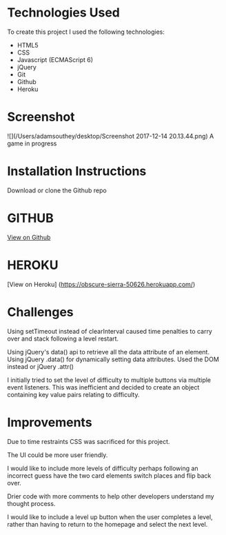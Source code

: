 # **Technologies Used**
To create this project I used the following technologies:

* HTML5
* CSS
* Javascript (ECMAScript 6)
* jQuery
* Git
* Github
* Heroku

# Screenshot
![](/Users/adamsouthey/desktop/Screenshot 2017-12-14 20.13.44.png)
A game in progress



# Installation Instructions
Download or clone the Github repo

# GITHUB
[View on Github](https://github.com/adamsouthey/wdi-first-project)

# HEROKU
[View on Heroku] (https://obscure-sierra-50626.herokuapp.com/)



# Challenges
Using setTimeout instead of clearInterval caused time penalties to carry over and stack following a level restart.

Using jQuery's data() api to retrieve all the data attribute of an element. Using jQuery .data() for dynamically setting data attributes. Used the DOM instead or jQuery .attr()

I initially tried to set the level of difficulty to multiple buttons via multiple event listeners. This was inefficient and decided to create an object containing key value pairs relating to difficulty.


# Improvements
Due to time restraints CSS was sacrificed for this project.

The UI could be more user friendly.

I would like to include more levels of difficulty perhaps following an incorrect guess have the two card elements switch places and flip back over.

Drier code with more comments to help other developers understand my thought process.

I would like to include a level up button when the user completes a level, rather than having to return to the homepage and select the next level.









